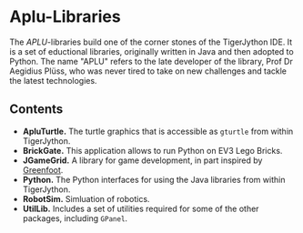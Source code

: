# Aplu-Libraries

The _APLU_-libraries build one of the corner stones of the TigerJython IDE.  It is a set of eductional libraries, originally written in Java and then adopted to Python.  The name "APLU" refers to the late developer of the library, Prof Dr Aegidius Plüss, who was never tired to take on new challenges and tackle the latest technologies.



## Contents

- **ApluTurtle.**
The turtle graphics that is accessible as `gturtle` from within TigerJython.
- **BrickGate.**
This application allows to run Python on EV3 Lego Bricks.
- **JGameGrid.**
A library for game development, in part inspired by [Greenfoot](https://www.greenfoot.org/door).
- **Python.**
The Python interfaces for using the Java libraries from within TigerJython.
- **RobotSim.**
Simluation of robotics.
- **UtilLib.**
Includes a set of utilities required for some of the other packages, including `GPanel`.

